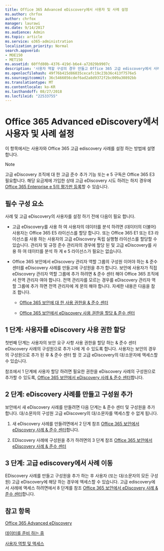 ```yaml
---
title: Office 365 Advanced eDiscovery에서 사용자 및 사례 설정
ms.author: chrfox
author: chrfox
manager: laurawi
ms.date: 9/14/2017
ms.audience: Admin
ms.topic: article
ms.service: o365-administration
localization_priority: Normal
search.appverid:
- MOE150
- MET150
ms.assetid: 60ffd80b-4376-419d-b6e4-a72029b9907c
description: '사용자 역할 구성의 경우 만들고 Office 365 고급 ediscovery에서 사례에 사용자를 할당 하는 방법에 알아봅니다.  '
ms.openlocfilehash: 49f76b415d86035cecafc19c23b36c413f7576e5
ms.sourcegitcommit: 36c5466056cdef6ad2a8d9372f2bc009a30892bb
ms.translationtype: MT
ms.contentlocale: ko-KR
ms.lasthandoff: 08/27/2018
ms.locfileid: "22533755"
---
```

# <a name="set-up-users-and-cases-in-office-365-advanced-ediscovery"></a>Office 365 Advanced eDiscovery에서 사용자 및 사례 설정

이 항목에서는 사용자와 Office 365 고급 ediscovery 사례를 설정 하는 방법에 설명 합니다.
  
> [!NOTE]
> 고급 eDiscovery 조직에 대 한 고급 준수 추가 기능 또는 e 5 구독은 Office 365 E3 필요합니다. 해당 요금제에 가입한 상태 고급 eDiscovery 시도 하려는 하지 경우에 [Office 365 Enterprise e 5의 평가판 등록](https://go.microsoft.com/fwlink/p/?LinkID=698279)할 수 있습니다. 
  
## <a name="prerequisites"></a>필수 구성 요소

사례 및 고급 eDiscovery의 사용자를 설정 하기 전에 다음이 필요 합니다.
  
- 고급 eDiscovery를 사용 하 여 사용자의 데이터를 분석 하려면 (데이터의 더불어) 사용자는 Office 365 E5 라이선스를 할당 합니다. 또는 Office 365 E1 또는 E3 라이선스를 사용 하는 사용자의 고급 eDiscovery 독립 실행형 라이선스를 할당할 수 있습니다. 관리자 및 규정 준수 관리자의 경우에 할당 된 및 고급 eDiscovery를 사용 하 여 데이터를 분석 하 게 e 5 라이선스가 필요는 없습니다. 
    
- Office 365 보안에서 eDiscovery 관리자 역할 그룹의 구성원 이어야 하는 &amp; 준수 센터를 eDiscovery 사례를 만들고에 구성원을 추가 합니다. 보안에 사용자가 직접 eDiscovery 관리자 역할 그룹에 추가 하려면 &amp; 준수 센터 해야 Office 365 조직에서 전역 관리자 여야 합니다. 전역 관리자를 모르는 경우를 eDiscovery 관리자 역할 그룹에 추가 하면 전역 관리자에 게 문의 해야 합니다. 자세한 내용은 다음을 참조 합니다.
    
  - [Office 365 보안에 대 한 사용 권한을 &amp; 준수 센터](permissions-in-the-security-and-compliance-center.md)
    
  - [Office 365 보안에서 eDiscovery 사용 권한을 할당 &amp; 준수 센터](assign-ediscovery-permissions.md)
    
## <a name="step-1-assign-users-ediscovery-permissions"></a>1 단계: 사용자를 eDiscovery 사용 권한 할당

첫번째 단계는 사용자의 보안 요구 사항 사용 권한을 할당 하는 &amp; 준수 센터 eDiscovery 사례의 구성원으로 추가 나에 게 수 있도록 합니다. 사용자는 보안의 경우의 구성원으로 추가 된 후 &amp; 준수 센터 할 것 고급 eDiscovery의 대/소문자에 액세스할 수 있습니다.
  
참조에서 1 단계에 사용자 할당 하려면 필요한 권한을 eDiscovery 사례의 구성원으로 추가할 수 있도록, [Office 365 보안에서 eDiscovery 사례 &amp; 준수 센터](ediscovery-cases.md#step-1-assign-ediscovery-permissions-to-potential-case-members)합니다.
  
## <a name="step-2-create-an-ediscovery-case-and-add-members"></a>2 단계: eDiscovery 사례를 만들고 구성원 추가

보안에서 새 eDiscovery 사례를 만들려면 다음 단계는 &amp; 준수 센터 및 구성원을 추가 합니다. 대/소문자의 구성원 고급 eDiscovery의 대/소문자를 액세스할 수 없게 됩니다.
  
1. 새 eDiscovery 사례를 만들려면에서 2 단계 참조 [Office 365 보안에서 eDiscovery 사례 &amp; 준수 센터](ediscovery-cases.md#step-2-create-a-new-case)합니다.
    
2. EDiscovery 사례에 구성원을 추가 하려면의 3 단계 참조 [Office 365 보안에서 eDiscovery 사례 &amp; 준수 센터](ediscovery-cases.md#step-3-add-members-to-a-case)
    
## <a name="step-3-go-a-case-in-advanced-ediscovery"></a>3 단계: 고급 ediscovery에서 사례 이동

EDiscovery 사례를 만들고 구성원을 추가 하는 후 사용자 (또는 대/소문자의 모든 구성원) 고급 eDiscovery에 해당 하는 경우에 액세스할 수 있습니다. 고급 ediscovery에서 사례에 액세스 하려면에서 8 단계를 참조 [Office 365 보안에서 eDiscovery 사례 &amp; 준수 센터](ediscovery-cases.md#step-8-go-to-the-case-in-advanced-ediscovery)합니다.
  
## <a name="see-also"></a>참고 항목

[Office 365 Advanced eDiscovery](office-365-advanced-ediscovery.md)
  
[데이터를 준비 하는 중](prepare-data-for-advanced-ediscovery.md)
  
[사용자 역할 및 액세스](user-roles-and-access-in-advanced-ediscovery.md)

